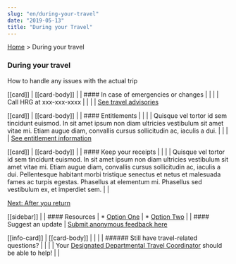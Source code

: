 ```yaml
---
slug: "en/during-your-travel"
date: "2019-05-13"
title: "During your Travel"
---
```


<div classname="fullClass">

[Home](./) > During your travel
### During your travel

How to handle any issues with the actual trip

[[card]]
| [[card-body]]
| | #### In case of emergencies or changes
| |
| | Call HRG at xxx-xxx-xxxx
| |
| | [See travel advisories](/)

[[card]]
| [[card-body]]
| | #### Entitlements
| |
| | Quisque vel tortor id sem tincidunt euismod. In sit amet ipsum non diam ultricies vestibulum sit amet vitae mi. Etiam augue diam, convallis cursus sollicitudin ac, iaculis a dui.
| |
| | [See entitlement information](/)

[[card]]
| [[card-body]]
| | #### Keep your receipts
| |
| | Quisque vel tortor id sem tincidunt euismod. In sit amet ipsum non diam ultricies vestibulum sit amet vitae mi. Etiam augue diam, convallis cursus sollicitudin ac, iaculis a dui. Pellentesque habitant morbi tristique senectus et netus et malesuada fames ac turpis egestas. Phasellus at elementum mi. Phasellus sed vestibulum ex, et imperdiet sem.
| |

[Next: After you return](./en/after-you-travel)

</div>

<div className="splitClass">

[[sidebar]]
|
| #### Resources
| * [Option One](/)
| * [Option Two](/)
|
| #### Suggest an update
| [Submit anonymous feedback here](https://docs.google.com/forms/d/e/1FAIpQLSf9y3VY3ADLpQ4kQLGvOo4cIdEEi5Hs3en-0lWRc4wQeTRheg/viewform)

[[info-card]]
| [[card-body]]
| |
| | ###### Still have travel-related questions?
| |
| | Your [Designated Departmental Travel Coordinator](https://www.tbs-sct.gc.ca/ap/list-liste/dtc-cmv-eng.asp) should be able to help!
| |

</div>
